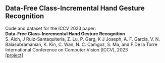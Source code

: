 ## Data-Free Class-Incremental Hand Gesture Recognition
Code and dataset for the ICCV 2023 paper:\
**Data-Free Class-Incremental Hand Gesture Recognition**\
S. Aich, J Ruiz-Santaquiteria, Z. Lu, P. Garg, K J Joseph, A. F. Garcia, V. N. Balasubramanian, K. Kin, C. Wan, N. C. Camgoz, S. Ma, and F De la Torre\
International Conference on Computer Vision (ICCV), 2023\
[[project]]



[project]: http://humansensing.cs.cmu.edu/node/551
